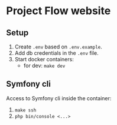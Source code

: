 # Project Flow website

## Setup

1. Create `.env` based on `.env.example`.
2. Add db credentials in the `.env` file.
3. Start docker containers:
   - for dev: `make dev`

## Symfony cli

Access to Symfony cli inside the container:

1. `make ssh`
2. `php bin/console <...>`
